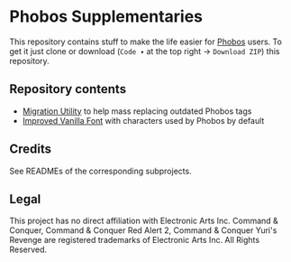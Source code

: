 # Phobos Supplementaries

This repository contains stuff to make the life easier for [Phobos](https://github.com/Phobos-developers/Phobos) users. To get it just clone or download (`Code ▾` at the top right -> `Download ZIP`) this repository.

## Repository contents

- [Migration Utility](MigrationUtility/) to help mass replacing outdated Phobos tags
- [Improved Vanilla Font](ImprovedFont/) with characters used by Phobos by default

## Credits

See READMEs of the corresponding subprojects.

## Legal

This project has no direct affiliation with Electronic Arts Inc. Command & Conquer, Command & Conquer Red Alert 2, Command & Conquer Yuri's Revenge are registered trademarks of Electronic Arts Inc. All Rights Reserved.